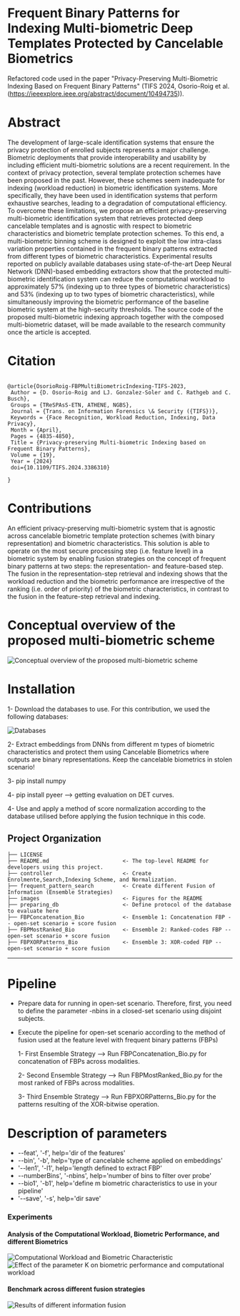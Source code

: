 # Frequent Binary Patterns for Indexing Multi-biometric Deep Templates Protected by Cancelable Biometrics
Refactored code used in the paper "Privacy-Preserving Multi-Biometric Indexing Based on Frequent Binary Patterns" (TIFS 2024, Osorio-Roig et al. (https://ieeexplore.ieee.org/abstract/document/10494735)).

# Abstract
The development of large-scale identification systems that ensure the privacy protection of enrolled subjects represents a major challenge. Biometric deployments that provide interoperability and usability by including efficient multi-biometric solutions are a recent requirement. In the context of privacy protection, several template protection schemes have been proposed in the past. However, these schemes seem inadequate for indexing (workload reduction) in biometric identification systems. More specifically, they have been used in identification systems that perform exhaustive searches, leading to a degradation of computational efficiency. To overcome these limitations, we propose an efficient privacy-preserving multi-biometric identification system that retrieves protected deep cancelable templates and is agnostic with respect to biometric characteristics and biometric template protection schemes. To this end, a multi-biometric binning scheme is designed to exploit the low intra-class variation properties contained in the frequent binary patterns extracted from different types of biometric characteristics. Experimental results reported on publicly available databases using state-of-the-art Deep Neural Network (DNN)-based embedding extractors show that the protected multi-biometric identification system can reduce the computational workload to approximately 57% (indexing up to three types of biometric characteristics) and 53% (indexing up to two types of biometric characteristics), while simultaneously improving the biometric performance of the baseline biometric system at the high-security thresholds. The source code of the proposed multi-biometric indexing approach together with the composed multi-biometric dataset, will be made available to the research community once the article is accepted.

# Citation

```{bibtex}

@article{OsorioRoig-FBPMultiBiometricIndexing-TIFS-2023,
 Author = {D. Osorio-Roig and LJ. Gonzalez-Soler and C. Rathgeb and C. Busch},
 Groups = {TReSPAsS-ETN, ATHENE, NGBS},
 Journal = {Trans. on Information Forensics \& Security ({TIFS})},
 Keywords = {Face Recognition, Workload Reduction, Indexing, Data Privacy},
 Month = {April},
 Pages = {4835-4850},
 Title = {Privacy-preserving Multi-biometric Indexing based on Frequent Binary Patterns},
 Volume = {19},
 Year = {2024}
 doi={10.1109/TIFS.2024.3386310}

}

```

# Contributions

An efficient privacy-preserving multi-biometric system that is agnostic across cancelable biometric template protection schemes (with binary representation) and biometric characteristics. This solution is able to operate on the most secure processing step (i.e. feature level) in a biometric system by enabling fusion strategies on the concept of frequent binary patterns at two steps: the representation- and feature-based step. The fusion in the representation-step retrieval and indexing shows that the workload reduction and the biometric performance are irrespective of the ranking (i.e. order of priority) of the biometric characteristics, in contrast to the fusion in the feature-step retrieval and indexing. 

# Conceptual overview of the proposed multi-biometric scheme

![Conceptual overview of the proposed multi-biometric scheme](images/overview.png)

# Installation

1- Download the databases to use. For this contribution, we used the following databases:

![Databases](images/img_dbs.png)

2- Extract embeddings from DNNs from different m types of biometric characteristics and protect them using Cancelable Biometrics where outputs are binary representations. Keep the cancelable biometrics in stolen scenario!

3- pip install numpy

4- pip install pyeer --> getting evaluation on DET curves.

4- Use and apply a method of score normalization according to the database utilised before applying the fusion technique in this code.


Project Organization
------------


    ├── LICENSE
    ├── README.md                       <- The top-level README for developers using this project.   
    ├── controller                      <- Create Enrolmente,Search,Indexing Scheme, and Normalization.
    ├── frequent_pattern_search         <- Create different Fusion of Information (Ensemble Strategies)
    ├── images                          <- Figures for the README
    ├── preparing_db                    <- Define protocol of the database to evaluate here
    ├── FBPConcatenation_Bio            <- Ensemble 1: Concatenation FBP -- open-set scenario + score fusion
    ├── FBPMostRanked_Bio               <- Ensemble 2: Ranked-codes FBP -- open-set scenario + score fusion
    ├── FBPXORPatterns_Bio              <- Ensemble 3: XOR-coded FBP -- open-set scenario + score fusion

--------


# Pipeline

- Prepare data for running in open-set scenario. Therefore, first, you need to define the parameter -nbins in a closed-set scenario using disjoint subjects. 
 
- Execute the pipeline for open-set scenario according to the method of fusion used at the feature level with frequent binary patterns (FBPs)

    1- First Ensemble Strategy --> Run FBPConcatenation_Bio.py for concatenation of FBPs across modalities.

    2- Second Ensemble Strategy --> Run FBPMostRanked_Bio.py for the most ranked of FBPs across modalities.

    3- Third Ensemble Strategy --> Run FBPXORPatterns_Bio.py for the patterns resulting of the XOR-bitwise operation.


# Description of parameters

- --feat', '-f', help='dir of the features'
- --bin', '-b', help='type of cancelable scheme applied on embeddings'
- '--len1', '-l1', help='length defined to extract FBP'
- --numberBins',  '-nbins', help='number of bins to filter over probe'
- --bio1', '-b1', help='define m biometric characteristics to use in your pipeline'
- '--save', '-s', help='dir save'

### Experiments

#### Analysis of the Computational Workload, Biometric Performance, and different Biometrics
![Computational Workload and Biometric Characteristic](images/workload_bio.png)
![Effect of the parameter K on biometric performance and computational workload](images/bars_workload_k.png)



#### Benchmark across different fusion strategies
![Results of different information fusion](images/DET_ensemble_types.png)





